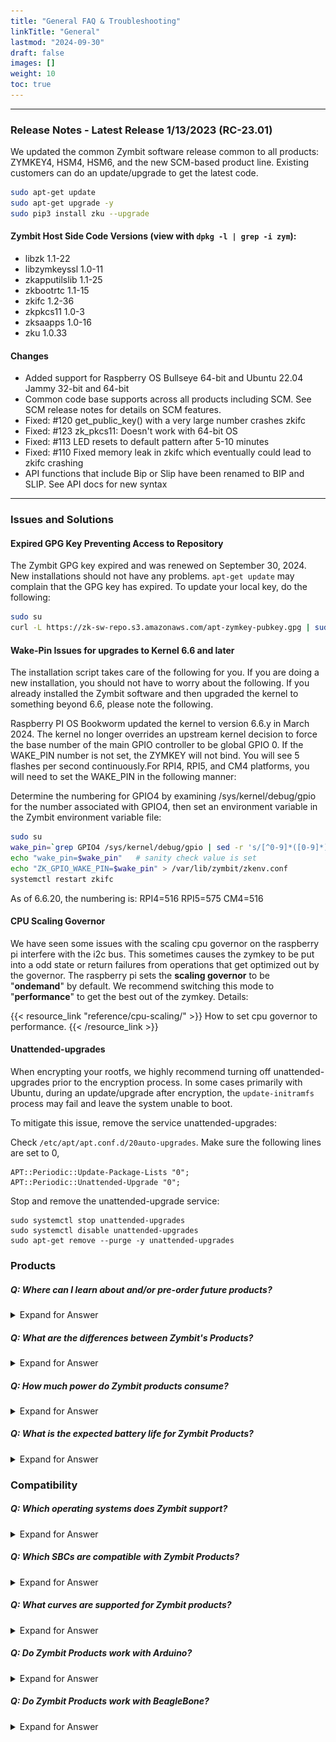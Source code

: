 ```yaml
---
title: "General FAQ & Troubleshooting"
linkTitle: "General"
lastmod: "2024-09-30"
draft: false
images: []
weight: 10
toc: true
---
```


-----

### **Release Notes - Latest Release 1/13/2023 (RC-23.01)**

We updated the common Zymbit software release common to all products: ZYMKEY4, HSM4, HSM6, and the new SCM-based product line. Existing customers can do an update/upgrade to get the latest code.

```bash
sudo apt-get update
sudo apt-get upgrade -y
sudo pip3 install zku --upgrade
```

#### Zymbit Host Side Code Versions (view with `dpkg -l | grep -i zym`):
* libzk 1.1-22
* libzymkeyssl 1.0-11
* zkapputilslib 1.1-25
* zkbootrtc 1.1-15
* zkifc 1.2-36
* zkpkcs11 1.0-3
* zksaapps 1.0-16
* zku 1.0.33

#### Changes
* Added support for Raspberry OS Bullseye 64-bit and Ubuntu 22.04 Jammy 32-bit and 64-bit
* Common code base supports across all products including SCM. See SCM release notes for details on SCM features.
* Fixed: #120 get_public_key() with a very large number crashes zkifc
* Fixed: #123 zk_pkcs11: Doesn't work with 64-bit OS
* Fixed: #113 LED resets to default pattern after 5-10 minutes
* Fixed: #110 Fixed memory leak in zkifc which eventually could lead to zkifc crashing
* API functions that include Bip or Slip have been renamed to BIP and SLIP. See API docs for new syntax



-----

### **Issues and Solutions**

#### Expired GPG Key Preventing Access to Repository

The Zymbit GPG key expired and was renewed on September 30, 2024. New installations should not have any problems. `apt-get update` may complain that the GPG key has expired. To update your local key, do the following:

```bash
sudo su
curl -L https://zk-sw-repo.s3.amazonaws.com/apt-zymkey-pubkey.gpg | sudo gpg --dearmor --yes -o /usr/share/keyrings/zymbit.gpg
```

#### Wake-Pin Issues for upgrades to Kernel 6.6 and later

The installation script takes care of the following for you. If you are doing a new installation, you should not have to worry about the following. If you already installed the Zymbit software and then upgraded the kernel to something beyond 6.6, please note the following.

Raspberry PI OS Bookworm updated the kernel to version 6.6.y in March 2024. The kernel no longer overrides an upstream kernel decision to force the base number of the main GPIO controller to be global GPIO 0. If the WAKE_PIN number is not set, the ZYMKEY will not bind. You will see 5 flashes per second continuously.For RPI4, RPI5, and CM4 platforms, you will need to set the WAKE_PIN in the following manner:

Determine the numbering for GPIO4 by examining /sys/kernel/debug/gpio for the number associated with GPIO4, then set an environment variable in the Zymbit environment variable file:

```bash
sudo su
wake_pin=`grep GPIO4 /sys/kernel/debug/gpio | sed -r 's/[^0-9]*([0-9]*).*/\1/'`
echo "wake_pin=$wake_pin"   # sanity check value is set
echo "ZK_GPIO_WAKE_PIN=$wake_pin" > /var/lib/zymbit/zkenv.conf
systemctl restart zkifc
```
As of 6.6.20, the numbering is:
RPI4=516
RPI5=575
CM4=516


#### CPU Scaling Governor
We have seen some issues with the scaling cpu governor on the raspberry pi interfere with the i2c bus. This sometimes causes the zymkey to be put into a odd state or return failures from operations that get optimized out by the governor. The raspberry pi sets the **scaling governor** to be "**ondemand**" by default. We recommend switching this mode to "**performance**" to get the best out of the zymkey. Details:

{{< resource_link "reference/cpu-scaling/" >}}
How to set cpu governor to performance.
{{< /resource_link >}}

#### Unattended-upgrades
When encrypting your rootfs, we highly recommend turning off unattended-upgrades prior to the encryption process. In some cases primarily with Ubuntu, during an update/upgrade after encryption, the `update-initramfs` process may fail and leave the system unable to boot.

To mitigate this issue, remove the service unattended-upgrades:

Check `/etc/apt/apt.conf.d/20auto-upgrades`. Make sure the following lines are set to 0,

```
APT::Periodic::Update-Package-Lists "0";
APT::Periodic::Unattended-Upgrade "0";
```

Stop and remove the unattended-upgrade service:

```
sudo systemctl stop unattended-upgrades
sudo systemctl disable unattended-upgrades
sudo apt-get remove --purge -y unattended-upgrades
```

### **Products**

##### Q: Where can I learn about and/or pre-order future products?

<details>

<summary>Expand for Answer</summary>

<br>

A: Sign up for our new product email updates at the bottom of [Zymbit's homepage](https://www.zymbit.com/).

-----

</details>

##### Q: What are the differences between Zymbit's Products?

<details>

<summary>Expand for Answer</summary>

<br>

A: See the [Product Comparison Matrix](https://www.zymbit.com/security-modules/#compare-modules) for the differences between Zymkey, HSM4, and HSM6. Please [reach out](https://www.zymbit.com/contact-us/) with any further questions.

-----

</details>

##### Q: How much power do Zymbit products consume?

<details>

<summary>Expand for Answer</summary>

<br>

*   Zymkey-RPi (3.3V): idle approx. 1mA; max active < 25mA with LED off, < 35mA with LED on.
*   Zymkey-USB (5V): idle approx. 1.5mA; max active < 40mA with LEDs off, < 60mA with LEDs on.

See [Power Quality]( https://docs.zymbit.com/reference/power-quality/) for more information.

-----

</details>

##### Q: What is the expected battery life for Zymbit Products?

<details>

<summary>Expand for Answer</summary>

<br>

![Battery Lifetime Guidelines](../pub-battery-lifetimes.png)

-----

</details>

### **Compatibility**

##### Q: Which operating systems does Zymbit support?

<details>

<summary>Expand for Answer</summary>

<br>

![supported OSs](../../supported-os-dots.png)

-----

</details>

##### Q: Which SBCs are compatible with Zymbit Products?

<details>

<summary>Expand for Answer</summary>

<br>

*  Electrically, the Zymkey-I2C will interface to any single board computer using I2C. Check compatibility with your particular Linux distribution.
*  Raspberry Pi 3, 3B+, 4, Zero
*  RPi Compute Module 3, 4

-----

</details>

##### Q: What curves are supported for Zymbit products?

<details>

<summary>Expand for Answer</summary>

<br>

Zymkey and HSM4: NIST P-256 and secp256r1

SCM and HSM6: NIST P-256, secp256r1, secp256k1, X25519, ED25519

All Products: Only EC curves are supported. No RSA support is provided in hardware. RSA support is provided via hardware lock/unlock of PKCS11 store on host.

-----

</details>

##### Q: Do Zymbit Products work with Arduino?

<details>

<summary>Expand for Answer</summary>

<br>

A: We have no plans to release an Arduino shield version. While we love Arduinos and use them all the time, they generally don’t have enough resources to handle cryptographic operations at this level.


-----

</details>

##### Q: Do Zymbit Products work with BeagleBone?

<details>

<summary>Expand for Answer</summary>

<br>

A: Zymbit does not officially support the BeagleBoard platform at this time.

-----

</details>
